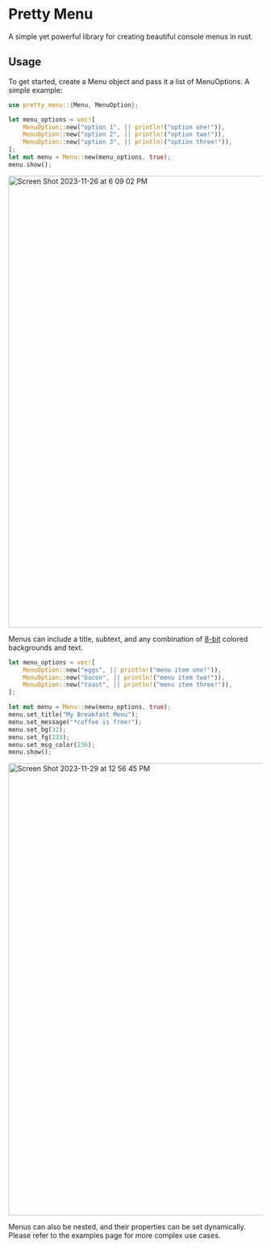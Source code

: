# Pretty Menu

A simple yet powerful library for creating beautiful console menus in rust.


## Usage

To get started, create a Menu object and pass it a list of MenuOptions. A simple example:

```rust
use pretty_menu::{Menu, MenuOption};

let menu_options = vec![
    MenuOption::new("option 1", || println!("option one!")),
    MenuOption::new("option 2", || println!("option two!")),
    MenuOption::new("option 3", || println!("option three!")),
];
let mut menu = Menu::new(menu_options, true);
menu.show();
```
<img width="893" alt="Screen Shot 2023-11-26 at 6 09 02 PM" src="https://github.com/Bdeering1/console-menu/assets/55864293/aab7d039-a83a-40e0-9c78-93817df0b819">

Menus can include a title, subtext, and any combination of [8-bit](https://en.wikipedia.org/wiki/ANSI_escape_code#8-bit) colored backgrounds and text.

```rust
let menu_options = vec![
    MenuOption::new("eggs", || println!("menu item one!")),
    MenuOption::new("bacon", || println!("menu item two!")),
    MenuOption::new("toast", || println!("menu item three!")),
];

let mut menu = Menu::new(menu_options, true);
menu.set_title("My Breakfast Menu");
menu.set_message("*coffee is free!");
menu.set_bg(32);
menu.set_fg(233);
menu.set_msg_color(236);
menu.show();
```
<img width="894" alt="Screen Shot 2023-11-29 at 12 56 45 PM" src="https://github.com/Bdeering1/console-menu/assets/55864293/f7e65fa2-4f9b-419f-b812-fa9ca32e46bd">

Menus can also be nested, and their properties can be set dynamically. Please refer to the examples page for more complex use cases.
